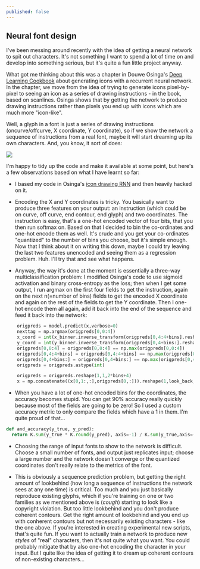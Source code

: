 ```yaml
---
published: false
---
```

## Neural font design

I've been messing around recently with the idea of getting a neural network to spit out characters. It's not something I want to spend a lot of time on and develop into something serious, but it's quite a fun little project anyway.

What got me thinking about this was a chapter in Douwe Osinga's [Deep Learning Cookbook](http://shop.oreilly.com/product/0636920097471.do) about generating icons with a recurrent neural network. In the chapter, we move from the idea of trying to generate icons pixel-by-pixel to seeing an icon as a series of drawing instructions - in the book, based on scanlines. Osinga shows that by getting the network to produce drawing instructions rather than pixels you end up with icons which are much more "icon-like".

Well, a glyph in a font is just a series of drawing instructions (oncurve/offcurve, X coordinate, Y coordinate), so if we show the network a sequence of instructions from a real font, maybe it will start dreaming up its own characters. And, you know, it sort of does:

![](https://pbs.twimg.com/media/D00tyxEW0AQJ-gZ?format=png&name=small)

I'm happy to tidy up the code and make it available at some point, but here's a few observations based on what I have learnt so far:

- I based my code in Osinga's [icon drawing RNN](https://github.com/DOsinga/deep_learning_cookbook/blob/master/14.4%20Icon%20RNN.ipynb) and then heavily hacked on it.

- Encoding the X and Y coordinates is tricky. You basically want to produce three features on your output: an instruction (which could be on curve, off curve, end contour, end glyph) and two coordinates. The instruction is easy, that's a one-hot encoded vector of four bits, that you then run softmax on. Based on that I decided to bin the co-ordinates and one-hot encode them as well. It's crude and you get your co-ordinates "quantized" to the number of bins you choose, but it's simple enough. Now that I think about it on writing this down, maybe I could try leaving the last two features unencoded and seeing them as a regression problem. Huh. I'll try that and see what happens.

- Anyway, the way it's done at the moment is essentially a three-way multiclassification problem: I modified Osinga's code to use sigmoid activation and binary cross-entropy as the loss; then when I get some output, I run argmax on the first four fields to get the instruction, again on the next n(=number of bins) fields to get the encoded X coordinate and again on the rest of the fields to get the Y coordinate. Then I one-hot encode them all again, add it back into the end of the sequence and feed it back into the network:


```python
    origpreds = model.predict(x,verbose=0)
    nexttag = np.argmax(origpreds[0,0:4])
    x_coord = int(x_binner.inverse_transform(origpreds[0,4:4+bins].reshape(1, -1))[0][0])
    y_coord = int(y_binner.inverse_transform(origpreds[0,4+bins:].reshape(1, -1))[0][0])
    origpreds[0,0:4] = origpreds[0,0:4] == np.max(origpreds[0,0:4])
    origpreds[0,4:4+bins] = origpreds[0,4:4+bins] == np.max(origpreds[0,4:4+bins])
    origpreds[0,4+bins:] = origpreds[0,4+bins:] == np.max(origpreds[0,4+bins:])
    origpreds = origpreds.astype(int)

    origpreds = origpreds.reshape(1,1,2*bins+4)
    x = np.concatenate((x[0,1:,:],origpreds[0,:])).reshape(1,look_back,2*bins+4)
```

- When you have a lot of one-hot encoded bins for the coordinates, the accuracy becomes stupid. You can get 90% accuracy really quickly because most of the fields are going to be zero! So I used a custom accuracy metric to only compare the fields which have a 1 in them. I'm quite proud of that...

```python
def and_accuracy(y_true, y_pred):
  return K.sum(y_true * K.round(y_pred), axis=-1) / K.sum(y_true,axis=-1)
```

- Choosing the range of input fonts to show to the network is difficult. Choose a small number of fonts, and output just replicates input; choose a large number and the network doesn't converge or the quantized coordinates don't really relate to the metrics of the font.

- This is obviously a sequence prediction problem, but getting the right amount of lookbehind (how long a sequence of instructions the network sees at any one time) is critical. Too much and you just basically reproduce existing glyphs, which if you're training on one or two families as we mentioned above is (*cough*) starting to look like a copyright violation. But too little lookbehind and you don't produce coherent contours. Get the right amount of lookbehind and you end up with conherent contours but not necessarily existing characters - like the one above. If you're interested in creating experimental new scripts, that's quite fun. If you want to actually train a network to produce new *styles* of "real" characters, then it's not quite what you want. You could probably mitigate that by also one-hot encoding the character in your input. But I quite like the idea of getting it to dream up coherent contours of non-existing characters...
